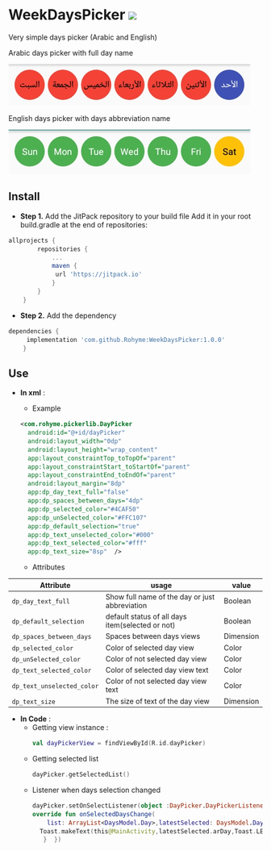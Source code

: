 # WeekDaysPicker [![](https://jitpack.io/v/Rohyme/WeekDaysPicker.svg)](https://jitpack.io/#Rohyme/WeekDaysPicker)
Very simple days picker (Arabic and English)

Arabic days picker with full day name 

![Arabic dayPicker](https://github.com/Rohyme/WeekDaysPicker/blob/master/Ar%20screenshot.jpg)

English days picker with  days abbreviation name


![English dayPicker](https://github.com/Rohyme/WeekDaysPicker/blob/master/Eng%20screenshot.jpg)

## Install

 - **Step 1.** Add the JitPack repository to your build file Add it in your root build.gradle at the end of repositories:
```groovy
allprojects {
		repositories {
			...
			maven {
			 url 'https://jitpack.io' 
			}
		}
	}
```
- **Step 2.** Add the dependency
```groovy
dependencies {
	 implementation 'com.github.Rohyme:WeekDaysPicker:1.0.0'
	}

```

## Use

 - **In xml** :
	- Example
	```xml
	<com.rohyme.pickerlib.DayPicker  
	  android:id="@+id/dayPicker"  
	  android:layout_width="0dp"  
	  android:layout_height="wrap_content"  
	  app:layout_constraintTop_toTopOf="parent"  
	  app:layout_constraintStart_toStartOf="parent"  
	  app:layout_constraintEnd_toEndOf="parent"  
	  android:layout_margin="8dp"  
	  app:dp_day_text_full="false"  
	  app:dp_spaces_between_days="4dp"  
	  app:dp_selected_color="#4CAF50"  
	  app:dp_unSelected_color="#FFC107"  
	  app:dp_default_selection="true"  
	  app:dp_text_unselected_color="#000"  
	  app:dp_text_selected_color="#fff"  
	  app:dp_text_size="8sp"  /> 
	  ```
	  
	 - Attributes

	
|Attribute|usage|value
|--|--|--|
|```dp_day_text_full```  |Show full name of the day or just abbreviation  | Boolean |
|```dp_default_selection```|default status of all days item(selected or not)|Boolean|
|```dp_spaces_between_days```|Spaces between days views|Dimension|
|```dp_selected_color```|Color of selected day view|Color|
|```dp_unSelected_color```|Color of not selected day view|Color|
|```dp_text_selected_color```|Color of selected day view text|Color|
|```dp_text_unselected_color```|Color of not selected day view text|Color|
|```dp_text_size```|The size of text of the day view|Dimension|
 

- **In Code** :
	- Getting view instance : 
		```kotlin
		val dayPickerView = findViewById(R.id.dayPicker)
		``` 
	- Getting selected list 
		```kotlin
		dayPicker.getSelectedList()
		```
	- Listener when days selection changed
		```kotlin
		dayPicker.setOnSelectListener(object :DayPicker.DayPickerListener{
		override fun onSelectedDaysChange(  
	        list: ArrayList<DaysModel.Day>,latestSelected: DaysModel.Day) {
          Toast.makeText(this@MainActivity,latestSelected.arDay,Toast.LENGTH_SHORT).show()
           }  })
		```
<!--stackedit_data:
eyJoaXN0b3J5IjpbMTcwNjI5MDc1MSwtMTI0MDk2ODgwNiwxMD
gwMTMzMzVdfQ==
-->